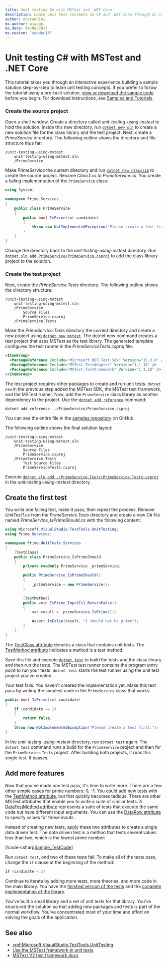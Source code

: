 ```yaml
---
title: Unit testing C# with MSTest and .NET Core
description: Learn unit test concepts in C# and .NET Core through an interactive experience building a sample solution step-by-step using dotnet test and MSTest.
author: ncarandini
ms.author: wiwagn
ms.date: 09/08/2017
ms.custom: "seodec18"
---
```

# Unit testing C# with MSTest and .NET Core

This tutorial takes you through an interactive experience building a sample solution step-by-step to learn unit testing concepts. If you prefer to follow the tutorial using a pre-built solution, [view or download the sample code](https://github.com/dotnet/samples/blob/master/core/getting-started/unit-testing-using-mstest/) before you begin. For download instructions, see [Samples and Tutorials](../../samples-and-tutorials/index.md#viewing-and-downloading-samples).

### Create the source project

Open a shell window. Create a directory called *unit-testing-using-mstest* to hold the solution. Inside this new directory, run [`dotnet new sln`](../tools/dotnet-new.md) to create
a new solution file for the class library and the test project. Next, create a *PrimeService* directory. The following outline shows the directory and file structure thus far:

```
/unit-testing-using-mstest
    unit-testing-using-mstest.sln
    /PrimeService
```

Make *PrimeService* the current directory and run [`dotnet new classlib`](../tools/dotnet-new.md) to create the source project. Rename *Class1.cs* to *PrimeService.cs*. You create a failing implementation of the `PrimeService` class:

```csharp
using System;

namespace Prime.Services
{
    public class PrimeService
    {
        public bool IsPrime(int candidate) 
        {
            throw new NotImplementedException("Please create a test first.");
        } 
    }
}
```

Change the directory back to the *unit-testing-using-mstest* directory. Run [`dotnet sln add PrimeService/PrimeService.csproj`](../tools/dotnet-sln.md) to add the class library project to the solution. 

### Create the test project

Next, create the *PrimeService.Tests* directory. The following outline shows the directory structure:

```
/unit-testing-using-mstest
    unit-testing-using-mstest.sln
    /PrimeService
        Source Files
        PrimeService.csproj
    /PrimeService.Tests
```

Make the *PrimeService.Tests* directory the current directory and create a new project using [`dotnet new mstest`](../tools/dotnet-new.md). The dotnet new command creates a test project that uses MSTest as the test library. The generated template configures the test runner in the *PrimeServiceTests.csproj* file:

```xml
<ItemGroup>
  <PackageReference Include="Microsoft.NET.Test.Sdk" Version="15.3.0" />
  <PackageReference Include="MSTest.TestAdapter" Version="1.1.18" />
  <PackageReference Include="MSTest.TestFramework" Version="1.1.18" />
</ItemGroup>
```

The test project requires other packages to create and run unit tests. `dotnet new` in the previous step added the MSTest SDK, the MSTest test framework, and the MSTest runner. Now, add the `PrimeService` class library as another dependency to the project. Use the [`dotnet add reference`](../tools/dotnet-add-reference.md) command:

```
dotnet add reference ../PrimeService/PrimeService.csproj
```

You can see the entire file in the [samples repository](https://github.com/dotnet/samples/blob/master/core/getting-started/unit-testing-using-mstest/PrimeService.Tests/PrimeService.Tests.csproj) on GitHub.

The following outline shows the final solution layout:

```
/unit-testing-using-mstest
    unit-testing-using-mstest.sln
    /PrimeService
        Source Files
        PrimeService.csproj
    /PrimeService.Tests
        Test Source Files
        PrimeServiceTests.csproj
```

Execute [`dotnet sln add .\PrimeService.Tests\PrimeService.Tests.csproj`](../tools/dotnet-sln.md) in the *unit-testing-using-mstest* directory. 

## Create the first test

You write one failing test, make it pass, then repeat the process. Remove *UnitTest1.cs* from the *PrimeService.Tests* directory and create a new C# file named *PrimeService_IsPrimeShould.cs* with the following content:

```csharp
using Microsoft.VisualStudio.TestTools.UnitTesting;
using Prime.Services;

namespace Prime.UnitTests.Services
{
    [TestClass]
    public class PrimeService_IsPrimeShould
    {
        private readonly PrimeService _primeService;

        public PrimeService_IsPrimeShould()
        {
            _primeService = new PrimeService();
        }

        [TestMethod]
        public void IsPrime_InputIs1_ReturnFalse()
        {
            var result = _primeService.IsPrime(1);

            Assert.IsFalse(result, "1 should not be prime");
        }
    }
}
```

The [TestClass attribute](xref:Microsoft.VisualStudio.TestTools.UnitTesting.TestClassAttribute) denotes a class that contains unit tests. The [TestMethod attribute](xref:Microsoft.VisualStudio.TestTools.UnitTesting.TestMethodAttribute) indicates a method is a test method. 

Save this file and execute [`dotnet test`](../tools/dotnet-test.md) to build the tests and the class library and then run the tests. The MSTest test runner contains the program entry point to run your tests. `dotnet test` starts the test runner using the unit test project you've created.

Your test fails. You haven't created the implementation yet. Make this test pass by writing the simplest code in the `PrimeService` class that works:

```csharp
public bool IsPrime(int candidate)
{
    if (candidate == 1)
    {
        return false;
    }
    throw new NotImplementedException("Please create a test first.");
}
```

In the *unit-testing-using-mstest* directory, run `dotnet test` again. The `dotnet test` command runs a build for the `PrimeService` project and then for the `PrimeService.Tests` project. After building both projects, it runs this single test. It passes.

## Add more features

Now that you've made one test pass, it's time to write more. There are a few other simple cases for prime numbers: 0, -1. You could add new tests with the [TestMethod attribute](xref:Microsoft.VisualStudio.TestTools.UnitTesting.TestMethodAttribute), but that quickly becomes tedious. There are other MSTest attributes that enable you to write a suite of similar tests.  A [DataTestMethod attribute](xref:Microsoft.VisualStudio.TestTools.UnitTesting.DataTestMethodAttribute) represents a suite of tests that execute the same code but have different input arguments. You can use the [DataRow attribute](xref:Microsoft.VisualStudio.TestTools.UnitTesting.DataRowAttribute) to specify values for those inputs.

Instead of creating new tests, apply these two attributes to create a single data driven test. The data driven test is a method that tests several values less than two, which is the lowest prime number:

[!code-csharp[Sample_TestCode](../../../samples/core/getting-started/unit-testing-using-mstest/PrimeService.Tests/PrimeService_IsPrimeShould.cs?name=Sample_TestCode)]

Run `dotnet test`, and two of these tests fail. To make all of the tests pass, change the `if` clause at the beginning of the method:

```csharp
if (candidate < 2)
```

Continue to iterate by adding more tests, more theories, and more code in the main library. You have the [finished version of the tests](https://github.com/dotnet/samples/blob/master/core/getting-started/unit-testing-using-mstest/PrimeService.Tests/PrimeService_IsPrimeShould.cs) and the [complete implementation of the library](https://github.com/dotnet/samples/blob/master/core/getting-started/unit-testing-using-mstest/PrimeService/PrimeService.cs).

You've built a small library and a set of unit tests for that library. You've structured the solution so that adding new packages and tests is part of the normal workflow. You've concentrated most of your time and effort on solving the goals of the application.

## See also

- <xref:Microsoft.VisualStudio.TestTools.UnitTesting>
- [Use the MSTest framework in unit tests](/visualstudio/test/using-microsoft-visualstudio-testtools-unittesting-members-in-unit-tests)
- [MSTest V2 test framework docs](https://github.com/Microsoft/testfx-docs)
